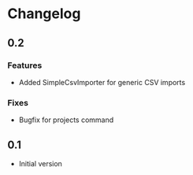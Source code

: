 # Changelog
## 0.2
### Features
* Added SimpleCsvImporter for generic CSV imports

### Fixes
* Bugfix for projects command

## 0.1
* Initial version